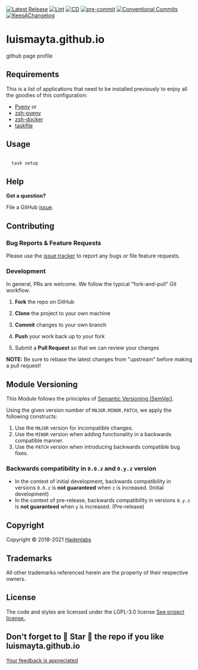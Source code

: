  <!-- Space: ~815773537 --> 
<!-- Title: GithubPage --> 



<!--


  ** DO NOT EDIT THIS FILE
  **
  ** 1) Make all changes to `provision/generator/README.yaml`
  ** 2) Run`task readme` to rebuild this file.
  **
  ** (We maintain HUNDREDS of open source projects. This is how we maintain our sanity.)
  **


  -->

 



 <!-- Space: ~815773537 --> 

 <!-- Title: GithubPage --> 



 [![Latest Release](https://img.shields.io/github/release/luismayta/luismayta.github.io)](https://github.com/luismayta/luismayta.github.io/releases) [![Lint](https://img.shields.io/github/workflow/status/luismayta/luismayta.github.io/lint-code)](https://github.com/luismayta/luismayta.github.io/actions?workflow=lint-code) [![CD](https://github.com/luismayta/luismayta.github.io/actions/workflows/cd.yml/badge.svg?branch=develop)](https://github.com/luismayta/luismayta.github.io/actions?workflow=cd) [![pre-commit](https://img.shields.io/badge/pre--commit-enabled-brightgreen?logo=pre-commit&logoColor=white)](https://github.com/pre-commit/pre-commit) [![Conventional Commits](https://img.shields.io/badge/Conventional%20Commits-1.0.0-yellow)](https://conventionalcommits.org) [![KeepAChangelog](https://img.shields.io/badge/Keep%20A%20Changelog-1.0.0-%23E05735)](https://keepachangelog.com)

# luismayta.github.io



github page profile 











## Requirements


This is a list of applications that need to be installed previously to enjoy all the goodies of this configuration:

- [Pyenv](https://github.com/pyenv/pyenv)
or
- [zsh-pyenv](https://github.com/luismayta/zsh-pyenv)
- [zsh-docker](https://github.com/luismayta/zsh-docker)
- [taskfile](https://github.com/go-task/task)





## Usage

```bash

  task setup

```












## Help

**Got a question?**

File a GitHub [issue](https://github.com/luismayta/luismayta.github.io/issues).


## Contributing

### Bug Reports & Feature Requests


Please use the [issue tracker](https://github.com/luismayta/luismayta.github.io/issues) to report any bugs or file feature requests.


### Development

In general, PRs are welcome. We follow the typical "fork-and-pull" Git workflow.

1.  **Fork** the repo on GitHub
2.  **Clone** the project to your own machine
3.  **Commit** changes to your own branch
4.  **Push** your work back up to your fork

5.  Submit a **Pull Request** so that we can review your changes



**NOTE:** Be sure to rebase the latest changes from "upstream" before making a pull request!


## Module Versioning

This Module follows the principles of [Semantic Versioning (SemVer)](https://semver.org/).

Using the given version number of `MAJOR.MINOR.PATCH`, we apply the following constructs:

1. Use the `MAJOR` version for incompatible changes.
1. Use the `MINOR` version when adding functionality in a backwards compatible manner.
1. Use the `PATCH` version when introducing backwards compatible bug fixes.

### Backwards compatibility in `0.0.z` and `0.y.z` version

- In the context of initial development, backwards compatibility in versions `0.0.z` is **not guaranteed** when `z` is
  increased. (Initial development)
- In the context of pre-release, backwards compatibility in versions `0.y.z` is **not guaranteed** when `y` is
  increased. (Pre-release)




## Copyright

Copyright © 2018-2021 [Hadenlabs](https://hadenlabs.com)



## Trademarks

All other trademarks referenced herein are the property of their respective owners.






## License

The code and styles are licensed under the LGPL-3.0 license [See project license.](LICENSE).



## Don't forget to 🌟 Star 🌟 the repo if you like luismayta.github.io


[Your feedback is appreciated](https://github.com/luismayta/luismayta.github.io/issues)

